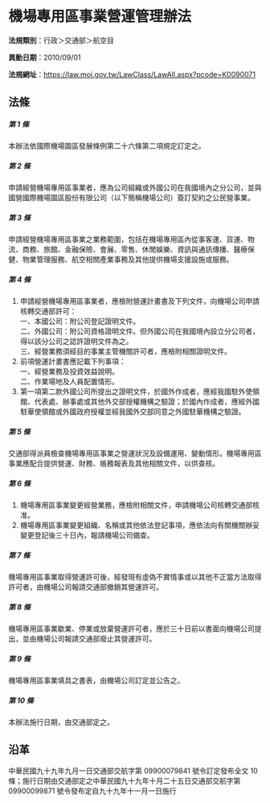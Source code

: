 # 機場專用區事業營運管理辦法

**法規類別**：行政＞交通部＞航空目

**異動日期**：2010/09/01  

**法規網址**：https://law.moj.gov.tw/LawClass/LawAll.aspx?pcode=K0090071





## 法條
##### 第 1 條
本辦法依國際機場園區發展條例第二十六條第二項規定訂定之。

##### 第 2 條
申請經營機場專用區事業者，應為公司組織或外國公司在我國境內之分公司，並與國營國際機場園區股份有限公司（以下簡稱機場公司）簽訂契約之公民營事業。

##### 第 3 條
申請經營機場專用區事業之業務範圍，包括在機場專用區內從事客運、貨運、物流、商務、旅館、金融保險、會展、零售、休閒娛樂、資訊與通訊傳播、醫療保健、物業管理服務、航空相關產業事務及其他提供機場支援設施或服務。

##### 第 4 條
1. 申請經營機場專用區事業者，應檢附營運計畫書及下列文件，向機場公司申請核轉交通部許可：  
一、本國公司：附公司登記證明文件。  
二、外國公司：附公司資格證明文件。但外國公司在我國境內設立分公司者，得以該分公司之認許證明文件為之。  
三、經營業務須經目的事業主管機關許可者，應檢附相關證明文件。
1. 前項營運計畫書應記載下列事項：  
一、經營業務及投資效益說明。  
二、作業場地及人員配置情形。
1. 第一項第二款外國公司所提出之證明文件，於國外作成者，應經我國駐外使領館、代表處、辦事處或其他外交部授權機構之驗證；於國內作成者，應經外國駐華使領館或外國政府授權並經我國外交部同意之外國駐華機構之驗證。

##### 第 5 條
交通部得派員檢查機場專用區事業之營運狀況及設備運用、變動情形。機場專用區事業應配合提供營運、財務、帳務報表及其他相關文件，以供查核。

##### 第 6 條
1. 機場專用區事業變更經營業務，應檢附相關文件，申請機場公司核轉交通部核准。
1. 機場專用區事業變更組織、名稱或其他依法登記事項，應依法向有關機關辦妥變更登記後三十日內，報請機場公司備查。

##### 第 7 條
機場專用區事業取得營運許可後，經發現有虛偽不實情事或以其他不正當方法取得許可者，由機場公司報請交通部撤銷其營運許可。

##### 第 8 條
機場專用區事業歇業、停業或放棄營運許可者，應於三十日前以書面向機場公司提出，並由機場公司報請交通部廢止其營運許可。

##### 第 9 條
機場專用區事業填具之書表，由機場公司訂定並公告之。

##### 第 10 條
本辦法施行日期，由交通部定之。

## 沿革
中華民國九十九年九月一日交通部交航字第 09900079841  號令訂定發布全文 10 條；施行日期由交通部定之中華民國九十九年十月二十五日交通部交航字第 09900099871  號令發布定自九十九年十一月一日施行
